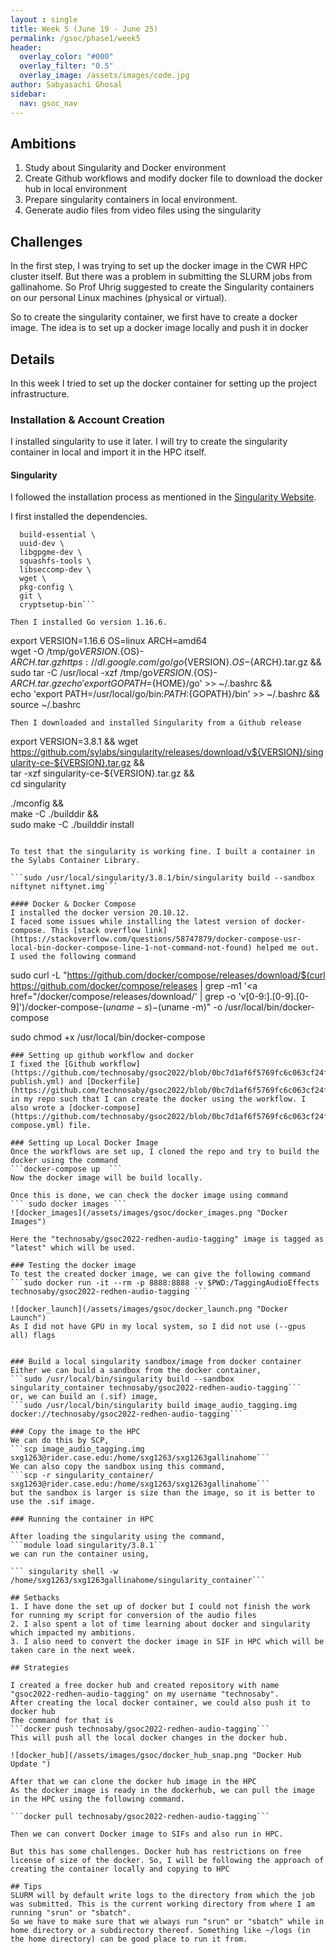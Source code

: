 ```yaml
---
layout : single 
title: Week 5 (June 19 - June 25) 
permalink: /gsoc/phase1/week5
header:
  overlay_color: "#000"
  overlay_filter: "0.5"
  overlay_image: /assets/images/code.jpg
author: Sabyasachi Ghosal
sidebar:
  nav: gsoc_nav
---
```


## Ambitions
1. Study about Singularity and Docker environment 
2. Create Github workflows and modify docker file to download the docker hub in local environment  
3. Prepare singularity containers in local environment. 
4. Generate audio files from video files using the singularity

## Challenges
In the first step, I was trying to set up the docker image in the CWR HPC cluster itself. But there was a problem in submitting the SLURM jobs from gallinahome. So Prof Uhrig suggested to create the Singularity containers on our personal Linux machines (physical or virtual).  

So to create the singularity container, we first have to create a docker image. The idea is to set up a docker image locally and push it in docker

## Details
In this week I tried to set up the docker container for setting up the project infrastructure.

### Installation & Account Creation
I installed singularity to use it later. I will try to create the singularity container in local and import it in the HPC itself. 

#### Singularity 
I followed the installation process as mentioned in the [Singularity Website](https://docs.sylabs.io/guides/3.6/admin-guide/admin_quickstart.html#installation-from-source). 
    
I first installed the dependencies. 
```sudo apt-get update && sudo apt-get install -y \
  build-essential \
  uuid-dev \
  libgpgme-dev \
  squashfs-tools \
  libseccomp-dev \
  wget \
  pkg-config \
  git \
  cryptsetup-bin```

Then I installed Go version 1.16.6.
```
export VERSION=1.16.6 OS=linux ARCH=amd64  
wget -O /tmp/go${VERSION}.${OS}-${ARCH}.tar.gz https://dl.google.com/go/go${VERSION}.${OS}-${ARCH}.tar.gz && \
sudo tar -C /usr/local -xzf /tmp/go${VERSION}.${OS}-${ARCH}.tar.gz
echo 'export GOPATH=${HOME}/go' >> ~/.bashrc && \
echo 'export PATH=/usr/local/go/bin:${PATH}:${GOPATH}/bin' >> ~/.bashrc && \
source ~/.bashrc
```
Then I downloaded and installed Singularity from a Github release

```
export VERSION=3.8.1 && wget https://github.com/sylabs/singularity/releases/download/v${VERSION}/singularity-ce-${VERSION}.tar.gz && \
tar -xzf singularity-ce-${VERSION}.tar.gz && \
cd singularity

./mconfig && \
make -C ./builddir && \
sudo make -C ./builddir install
```

To test that the singularity is working fine. I built a container in the Sylabs Container Library.

```sudo /usr/local/singularity/3.8.1/bin/singularity build --sandbox niftynet niftynet.img```

#### Docker & Docker Compose
I installed the docker version 20.10.12. 
I faced some issues while installing the latest version of docker-compose. This [stack overflow link](https://stackoverflow.com/questions/58747879/docker-compose-usr-local-bin-docker-compose-line-1-not-command-not-found) helped me out. I used the following command
```
sudo curl -L "https://github.com/docker/compose/releases/download/$(curl https://github.com/docker/compose/releases | grep -m1 '<a href="/docker/compose/releases/download/' | grep -o 'v[0-9:].[0-9].[0-9]')/docker-compose-$(uname -s)-$(uname -m)" -o /usr/local/bin/docker-compose

sudo chmod +x /usr/local/bin/docker-compose
```
### Setting up github workflow and docker
I fixed the [Github workflow](https://github.com/technosaby/gsoc2022/blob/0bc7d1af6f5769fc6c063cf24f34c6d4719ceb53/.github/workflows/docker-publish.yml) and [Dockerfile](https://github.com/technosaby/gsoc2022/blob/0bc7d1af6f5769fc6c063cf24f34c6d4719ceb53/Dockerfile) in my repo such that I can create the docker using the workflow. I also wrote a [docker-compose](https://github.com/technosaby/gsoc2022/blob/0bc7d1af6f5769fc6c063cf24f34c6d4719ceb53/docker-compose.yml) file.

### Setting up Local Docker Image
Once the workflows are set up, I cloned the repo and try to build the docker using the command
```docker-compose up  ```
Now the docker image will be build locally.

Once this is done, we can check the docker image using command 
``` sudo docker images ```
![docker_images](/assets/images/gsoc/docker_images.png "Docker Images")

Here the "technosaby/gsoc2022-redhen-audio-tagging" image is tagged as "latest" which will be used.

### Testing the docker image
To test the created docker image, we can give the following command
```sudo docker run -it --rm -p 8888:8888 -v $PWD:/TaggingAudioEffects technosaby/gsoc2022-redhen-audio-tagging ```

![docker_launch](/assets/images/gsoc/docker_launch.png "Docker Launch")
As I did not have GPU in my local system, so I did not use (--gpus all) flags
 

### Build a local singularity sandbox/image from docker container
Either we can build a sandbox from the docker container, 
```sudo /usr/local/bin/singularity build --sandbox singularity_container technosaby/gsoc2022-redhen-audio-tagging```
or, we can build an (.sif) image,
```sudo /usr/local/bin/singularity build image_audio_tagging.img docker://technosaby/gsoc2022-redhen-audio-tagging```

### Copy the image to the HPC
We can do this by SCP,
```scp image_audio_tagging.img sxg1263@rider.case.edu:/home/sxg1263/sxg1263gallinahome```
We can also copy the sandbox using this command,
```scp -r singularity_container/ sxg1263@rider.case.edu:/home/sxg1263/sxg1263gallinahome```
but the sandbox is larger is size than the image, so it is better to use the .sif image.

### Running the container in HPC

After loading the singularity using the command,
```module load singularity/3.8.1```
we can run the container using,

``` singularity shell -w /home/sxg1263/sxg1263gallinahome/singularity_container```

## Setbacks
1. I have done the set up of docker but I could not finish the work for running my script for conversion of the audio files
2. I also spent a lot of time learning about docker and singularity which impacted my ambitions. 
3. I also need to convert the docker image in SIF in HPC which will be taken care in the next week.

## Strategies

I created a free docker hub and created repository with name "gsoc2022-redhen-audio-tagging" on my username "technosaby".
After creating the local docker container, we could also push it to docker hub
The command for that is
```docker push technosaby/gsoc2022-redhen-audio-tagging```
This will push all the local docker changes in the docker hub.

![docker_hub](/assets/images/gsoc/docker_hub_snap.png "Docker Hub Update ")

After that we can clone the docker hub image in the HPC
As the docker image is ready in the dockerhub, we can pull the image in the HPC using the following command. 

```docker pull technosaby/gsoc2022-redhen-audio-tagging```

Then we can convert Docker image to SIFs and also run in HPC. 

But this has some challenges. Docker hub has restrictions on free license of size of the docker. So, I will be following the approach of creating the container locally and copying to HPC

## Tips
SLURM will by default write logs to the directory from which the job was submitted. This is the current working directory from where I am running "srun" or "sbatch". 
So we have to make sure that we always run "srun" or "sbatch" while in home directory or a subdirectory thereof. Something like ~/logs (in the home directory) can be good place to run it from.